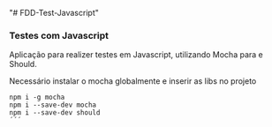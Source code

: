 "# FDD-Test-Javascript" 

<h3>Testes com Javascript</h3>

Aplicação para realizer testes em Javascript, utilizando Mocha para e Should.

Necessário instalar o mocha globalmente e inserir as libs no projeto
```
npm i -g mocha
npm i --save-dev mocha
npm i --save-dev should
´´´
